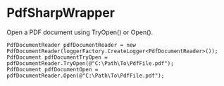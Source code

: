 # PdfSharpWrapper

Open a PDF document using TryOpen() or Open().
```
PdfDocumentReader pdfDocumentReader = new PdfDocumentReader(loggerFactory.CreateLogger<PdfDocumentReader>());
PdfDocument pdfDocumentTryOpen = pdfDocumentReader.TryOpen(@"C:\Path\To\PdfFile.pdf");
PdfDocument pdfDocumentOpen = pdfDocumentReader.Open(@"C:\Path\To\PdfFile.pdf");
```